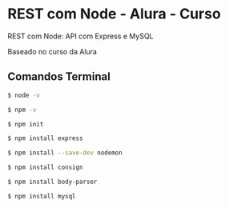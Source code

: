 # REST com Node - Alura - Curso
REST com Node: API com Express e MySQL

Baseado no curso da Alura

## Comandos Terminal

```bash
$ node -v
```
```bash
$ npm -v
```
```bash
$ npm init
```
```bash
$ npm install express
```
```bash
$ npm install --save-dev nodemon
```
```bash
$ npm install consign
```
```bash
$ npm install body-parser
```
```bash
$ npm install mysql
```


